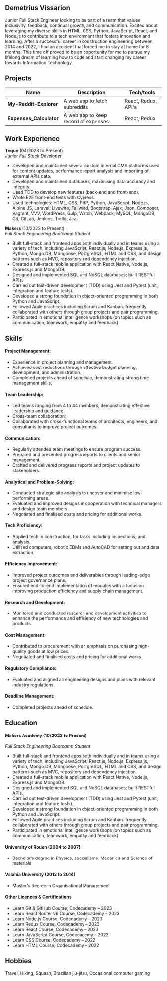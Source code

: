 ## Demetrius Vissarion

Junior Full Stack Engineer looking to be part of a team that values inclusivity, feedback, continual growth, and communication. Excited about leveraging my diverse skills in HTML, CSS, Python, JavaScript, React, and Node.js to contribute to a tech environment that fosters innovation and learning.
After a successful career in construction engineering between 2014 and 2022, I had an accident that forced me to stay at home for 8 months. This time off proved to be an opportunity for me to pursue my lifelong dream of learning how to code and start changing my career towards Information Technology.


## Projects

| Name                         | Description                          | Tech/tools          |
| ---------------------------- | ------------------------------------ | ------------------- |
| **My-Reddit-Explorer**       | A web app to fetch subreddits        | React, Redux, API's |
| **Expenses_Calculator**      | A web app to keep record of expenses | React, Redux        |


## Work Experience

**Teque** (04/2023 to Present)  
_Junior Full Stack Developer_
- Developed and maintained several custom internal CMS platforms used for content updates, performance report analysis and importing of external APIs data. 
- Developed and maintained databases, maximising data accuracy and integrity. 
- Used TDD to develop new features (back-end and front-end). 
- Wrote E2E front-end tests with Cypress.
- Used technologies: HTML, CSS, PHP, Python, JavaScript, Node.js, Alpine JS, Laravel, Livewire, Tailwind, Bootstrap, Ajax, Json, Composer, Vagrant, VVV, WordPress, Gulp, Watch, Webpack, MySQL, MongoDB, Git, GitLab, Jenkins, Trello, Jira.

**Makers** (10/2023 to Present)  
_Full Stack Engineering Bootcamp Student_
- Built full-stack and frontend apps both individually and in teams using a variety of tech, including JavaScript, React.js, Node.js, Express.js, Python, Mongo.DB, Mongoose, PostgreSQL, HTML and CSS, and design patterns such as MVC, repository and dependency injection.
- Created a full-stack mobile application with React Native, Node.js, Express.js and MongoDB.
- Designed and implemented SQL and NoSQL databases; built RESTful APIs.
- Carried out test-driven development (TDD) using Jest and Pytest (unit, integration and feature tests).
- Developed a strong foundation in object-oriented programming in both Python and JavaScript.
- Followed Agile practices including Scrum and Kanban. frequently collaborated with others through group projects and pair programming.
- Participated in emotional intelligence workshops (on topics such as communication, teamwork, empathy and feedback)


## Skills

#### Project Management:
- Experience in project planning and management.
- Achieved cost reductions through effective budget planning, development, and administration.
- Completed projects ahead of schedule, demonstrating strong time management skills.

#### Team Leadership:
- Led teams ranging from 4 to 44 members, demonstrating effective leadership and guidance.
- Cross-team collaboration:
- Collaborated with cross-functional teams of architects, engineers, and consultants to improve project outcomes.

#### Communication:
- Regularly attended team meetings to ensure program success.
- Prepared and presented progress reports to clients and senior management.
- Crafted and delivered progress reports and project updates to stakeholders.

#### Analytical and Problem-Solving:
- Conducted strategic site analysis to uncover and minimise low-performing areas.
- Evaluated and improved designs in cooperation with technical managers and design team members.
- Negotiated and finalised costs and pricing for additional works.

#### Tech Proficiency:
- Applied tech in construction, for tasks including inspections, and analysis.
- Utilised computers, robotic EDMs and AutoCAD for setting out and data extraction.

#### Efficiency Improvement:
- Improved project outcomes and deliverables through leading-edge project governance plans.
- Ensured end-to-end implementation of modules with a focus on improving production efficiency and supply chain management.

#### Research and Development:
- Monitored and conducted research and development activities to enhance the performance and efficiency of new technologies and products.

#### Cost Management:
- Contributed to procurement with an emphasis on purchasing high-quality goods at low prices.
- Negotiated and finalised costs and pricing for additional works.

#### Regulatory Compliance:
- Evaluated and aligned all engineering designs and plans with relevant industry regulations.

#### Deadline Management:
- Completed projects ahead of schedule.


## Education

#### Makers Academy (10/2023 to Present)  
_Full Stack Engineering Bootcamp Student_
- Built full-stack and frontend apps both individually and in teams using a variety of tech, including JavaScript, React.js, Node.js, Express.js, Python, Mongo.DB, Mongoose, PostgreSQL, HTML and CSS, and design patterns such as MVC, repository and dependency injection.
- Created a full-stack mobile application with React Native, Node.js, Express.js and MongoDB.
- Designed and implemented SQL and NoSQL databases; built RESTful APIs.
- Carried out test-driven development (TDD) using Jest and Pytest (unit, integration and feature tests).
- Developed a strong foundation in object-oriented programming in both Python and JavaScript.
- Followed Agile practices including Scrum and Kanban. frequently collaborated with others through group projects and pair programming.
- Participated in emotional intelligence workshops (on topics such as communication, teamwork, empathy and feedback)

#### University of Rouen (2004 to 2007)
- Bachelor’s degree in Physics, specialisms: Mecanics and Science of materials

#### Valahia University (2012 to 2014)
- Master's degree in Organisational Management

#### Other Licences & Certifications
- Learn Git & GitHub Course, Codecademy – 2023
- Learn React Router v6 Course, Codecademy – 2023
- Learn Node.js Course, Codecademy – 2023
- Learn Redux Course, Codecademy – 2023
- Learn React Course, Codecademy – 2023
- Learn JavaScript Course, Codecademy – 2022
- Learn CSS Course, Codecademy – 2022
- Learn HTML Course, Codecademy – 2022

## Hobbies
Travel, Hiking, Squash, Brazilian jiu-jitsu, Occasional computer gaming
